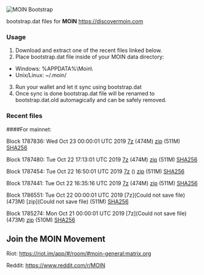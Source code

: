 ![MOIN Bootstrap](https://i.imgur.com/KjM1jMp.jpg)

bootstrap.dat files for **MOIN** https://discovermoin.com

### Usage

1. Download and extract one of the recent files linked below.
2. Place bootstrap.dat file inside of your MOIN data directory:
 - Windows: %APPDATA%\Moin\
 - Unix/Linux: ~/.moin/
3. Run your wallet and let it sync using bootstrap.dat
4. Once sync is done bootstrap.dat file will be renamed to bootstrap.dat.old automagically and can be safely removed.


### Recent files

####For mainnet:

Block 1787836: Wed Oct 23 00:00:01 UTC 2019 [7z]() (474M) [zip]() (511M) [SHA256]()

Block 1787480: Tue Oct 22 17:13:01 UTC 2019 [7z](https://transfer.sh/hoFwo/bootstrap.dat.20191022.7z) (474M) [zip](https://transfer.sh/NNEaP/bootstrap.dat.20191022.zip) (511M) [SHA256](https://transfer.sh/CR7RP/sha256.txt)

Block 1787454: Tue Oct 22 16:50:01 UTC 2019 [7z]() () [zip](https://transfer.sh/jJToF/bootstrap.dat.20191022.zip) (511M) [SHA256](https://transfer.sh/7KtHc/sha256.txt)

Block 1787441: Tue Oct 22 16:35:16 UTC 2019 [7z](https://transfer.sh/8oMio/bootstrap.dat.20191022.7z) (474M) [zip](https://transfer.sh/fmRoD/bootstrap.dat.20191022.zip) (511M) [SHA256](https://transfer.sh/11wDQ5/sha256.txt)

Block 1786551: Tue Oct 22 00:00:01 UTC 2019 [7z](Could not save file) (473M) [zip](Could not save file) (511M) [SHA256](https://transfer.sh/2tznt/sha256.txt)

Block 1785274: Mon Oct 21 00:00:01 UTC 2019 [7z](Could not save file) (473M) [zip]() (510M) [SHA256]()

## Join the MOIN Movement

Riot: https://riot.im/app/#/room/#moin-general:matrix.org

Reddit: https://www.reddit.com/r/MOIN
